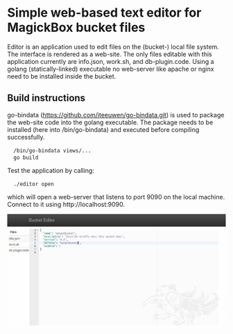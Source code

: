 Simple web-based text editor for MagickBox bucket files
=========================================================

Editor is an application used to edit files on the (bucket-) local file system. The interface is
rendered as a web-site. The only files editable with this application currently are info.json, work.sh, and
db-plugin.code. Using a golang (statically-linked) executable no web-server like apache or nginx need to
be installed inside the bucket.

Build instructions
--------------------

go-bindata (https://github.com/jteeuwen/go-bindata.git) is used to package the web-site code into the
golang executable. The package needs to be installed (here into /bin/go-bindata) and executed before compiling successfully. 

```
  /bin/go-bindata views/...
  go build
```

Test the application by calling:

```
  ./editor open
```
which will open a web-server that listens to port 9090 on the local machine. Connect to it using http://localhost:9090.

<img src="img/screenshot-bucketeditor.png" alt="Screenshot of bucket editor">

